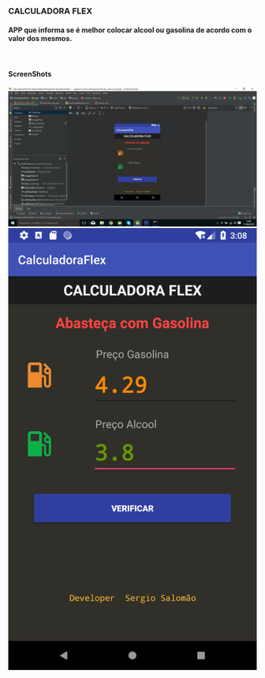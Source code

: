 <html lang="pt">
  <head>
    <meta charset="utf-8">
    <meta name="viewport" content="width=device-width, initial-scale=1, shrink-to-fit=no">
    <meta name="description" content="">
    <meta name="author" content="">
</head>    
 <body>

<h3>CALCULADORA FLEX</h3>
<h4>APP que informa se é melhor colocar alcool ou gasolina de acordo com o valor dos mesmos.</h4>



<br>
<h4>ScreenShots</h4>
  <div>
        <img src="https://github.com/sergiosalomao/calcFlex/blob/master/screenshots/screen1.png">
        <br>
        <img src="https://github.com/sergiosalomao/calcFlex/blob/master/screenshots/screen2.png">
        
</div>        
   
</body>
</html>
